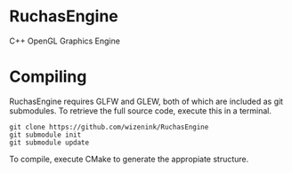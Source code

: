 # RuchasEngine
C++ OpenGL Graphics Engine

# Compiling
RuchasEngine requires GLFW and GLEW, both of which are included as git submodules.
To retrieve the full source code, execute this in a terminal.

    git clone https://github.com/wizenink/RuchasEngine
    git submodule init
    git submodule update

To compile, execute CMake to generate the appropiate structure.